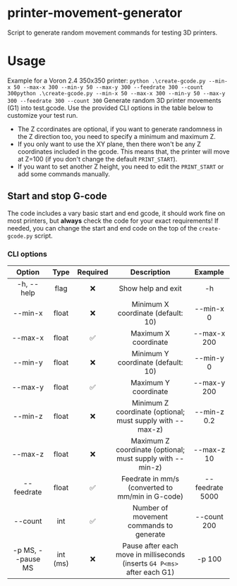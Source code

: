 # printer-movement-generator
Script to generate random movement commands for testing 3D printers.
# Usage
Example for a Voron 2.4 350x350 printer: `python .\create-gcode.py --min-x 50 --max-x 300 --min-y 50 --max-y 300 --feedrate 300 --count 300python .\create-gcode.py --min-x 50 --max-x 300 --min-y 50 --max-y 300 --feedrate 300 --count 300`
Generate random 3D printer movements (G1) into test.gcode. 
Use the provided CLI options in the table below to customize your test run. 
 
- The Z ccordinates are optional, if you want to generate randomness in the Z direction too, you need to specify a minimum and maximum Z.
- If you only want to use the XY plane, then there won't be any Z coordinates included in the gcode. This means that, the printer will move at Z=100 (if you don't change the default `PRINT_START`).
- If you want to set another Z height, you need to edit the `PRINT_START` or add some commands manually.
## Start and stop G-code
The code includes a vary basic start and end gcode, it should work fine on most printers, but **always** check the code for your exact requirements! 
If needed, you can change the start and end code on the top of the `create-gcode.py` script.
### CLI options

| Option | Type | Required | Description | Example |
|:---:|:---:|:---:|:---:|:---:|
| -h, --help | flag | ❌ | Show help and exit | -h |
| --min-x | float | ❌ | Minimum X coordinate (default: 10) | --min-x 0 |
| --max-x | float | ✅ | Maximum X coordinate | --max-x 200 |
| --min-y | float | ❌ | Minimum Y coordinate (default: 10) | --min-y 0 |
| --max-y | float | ✅ | Maximum Y coordinate | --max-y 200 |
| --min-z | float | ❌ | Minimum Z coordinate (optional; must supply with --max-z) | --min-z 0.2 |
| --max-z | float | ❌ | Maximum Z coordinate (optional; must supply with --min-z) | --max-z 10 |
| --feedrate | float | ✅ | Feedrate in mm/s (converted to mm/min in G-code) | --feedrate 5000 |
| --count | int | ✅ | Number of movement commands to generate | --count 200 |
| -p MS, --pause MS | int (ms) | ❌ | Pause after each move in milliseconds (inserts `G4 P<ms>` after each G1) | -p 100 |
